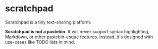 # scratchpad

Scratchpad is a tiny text-sharing platform.

**Scratchpad is not a pastebin.** It will never support syntax highlighting, Markdown, or other pastebin-esque features. Instead, it's designed with use-cases like TODO lists in mind.
